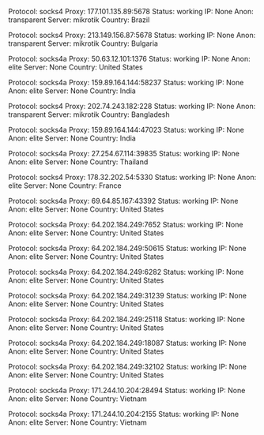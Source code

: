 Protocol: socks4
Proxy: 177.101.135.89:5678
Status: working
IP: None
Anon: transparent
Server: mikrotik
Country: Brazil

Protocol: socks4
Proxy: 213.149.156.87:5678
Status: working
IP: None
Anon: transparent
Server: mikrotik
Country: Bulgaria

Protocol: socks4a
Proxy: 50.63.12.101:1376
Status: working
IP: None
Anon: elite
Server: None
Country: United States

Protocol: socks4a
Proxy: 159.89.164.144:58237
Status: working
IP: None
Anon: elite
Server: None
Country: India

Protocol: socks4
Proxy: 202.74.243.182:228
Status: working
IP: None
Anon: transparent
Server: mikrotik
Country: Bangladesh

Protocol: socks4a
Proxy: 159.89.164.144:47023
Status: working
IP: None
Anon: elite
Server: None
Country: India

Protocol: socks4a
Proxy: 27.254.67.114:39835
Status: working
IP: None
Anon: elite
Server: None
Country: Thailand

Protocol: socks4
Proxy: 178.32.202.54:5330
Status: working
IP: None
Anon: elite
Server: None
Country: France

Protocol: socks4a
Proxy: 69.64.85.167:43392
Status: working
IP: None
Anon: elite
Server: None
Country: United States

Protocol: socks4a
Proxy: 64.202.184.249:7652
Status: working
IP: None
Anon: elite
Server: None
Country: United States

Protocol: socks4a
Proxy: 64.202.184.249:50615
Status: working
IP: None
Anon: elite
Server: None
Country: United States

Protocol: socks4a
Proxy: 64.202.184.249:6282
Status: working
IP: None
Anon: elite
Server: None
Country: United States

Protocol: socks4a
Proxy: 64.202.184.249:31239
Status: working
IP: None
Anon: elite
Server: None
Country: United States

Protocol: socks4a
Proxy: 64.202.184.249:25118
Status: working
IP: None
Anon: elite
Server: None
Country: United States

Protocol: socks4a
Proxy: 64.202.184.249:18087
Status: working
IP: None
Anon: elite
Server: None
Country: United States

Protocol: socks4a
Proxy: 64.202.184.249:32102
Status: working
IP: None
Anon: elite
Server: None
Country: United States

Protocol: socks4a
Proxy: 171.244.10.204:28494
Status: working
IP: None
Anon: elite
Server: None
Country: Vietnam

Protocol: socks4a
Proxy: 171.244.10.204:2155
Status: working
IP: None
Anon: elite
Server: None
Country: Vietnam

